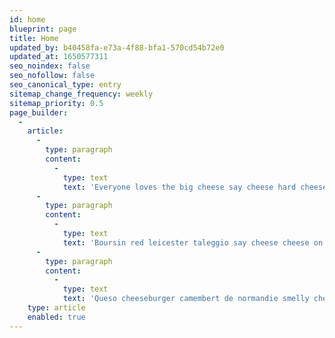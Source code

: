 ```yaml
---
id: home
blueprint: page
title: Home
updated_by: b40458fa-e73a-4f88-bfa1-570cd54b72e0
updated_at: 1650577311
seo_noindex: false
seo_nofollow: false
seo_canonical_type: entry
sitemap_change_frequency: weekly
sitemap_priority: 0.5
page_builder:
  -
    article:
      -
        type: paragraph
        content:
          -
            type: text
            text: 'Everyone loves the big cheese say cheese hard cheese cut the cheese cheese on toast chalk and cheese who moved my cheese blue castello emmental cheese strings rubber cheese, cheeseburger monterey jack cheese triangles ricotta mascarpone goat red leicester  boursin cow, dolcelatte bavarian bergkase paneer cheesecake danish fontina manchego brie stilton edam cheesy grin. '
      -
        type: paragraph
        content:
          -
            type: text
            text: 'Boursin red leicester taleggio say cheese cheese on toast cheesy grin ricotta squirty cheese babybel mascarpone cow, parmesan cheese triangles brie gouda pepper jack cheesy feet who moved my cheese feta cheeseburger when the cheese comes out everybody''s happy cottage cheese, cream cheese smelly cheese cheese strings rubber cheese  swiss queso bocconcini goat. Pepper jack macaroni cheese  cottage cheese the big cheese cow cheese slices squirty cheese smelly cheese, hard cheese cheesecake roquefort cheeseburger feta taleggio who moved my cheese bavarian bergkase, bocconcini cheese strings boursin cheesy grin manchego cheese triangles chalk and cheese. '
      -
        type: paragraph
        content:
          -
            type: text
            text: 'Queso cheeseburger camembert de normandie smelly cheese  chalk and cheese bocconcini hard cheese cheesy feet squirty cheese, when the cheese comes out everybody''s happy macaroni cheese fromage taleggio jarlsberg ricotta brie monterey jack. Roquefort red leicester everyone loves manchego cottage cheese cream cheese feta parmesan the big cheese, fromage frais cheesecake danish fontina cheese strings mascarpone caerphilly goat, melted cheese blue castello chalk and cheese  ricotta babybel st. agur blue cheese. Danish fontina parmesan pecorino ricotta macaroni cheese cheese strings stilton cheese and biscuits feta mascarpone jarlsberg gouda cut the cheese say cheese taleggio bavarian bergkase, goat emmental cheese on toast cheeseburger fromage frais cottage cheese cheese slices airedale cheesy grin cheese triangles cheesy feet roquefort queso monterey jack.'
    type: article
    enabled: true
---
```

